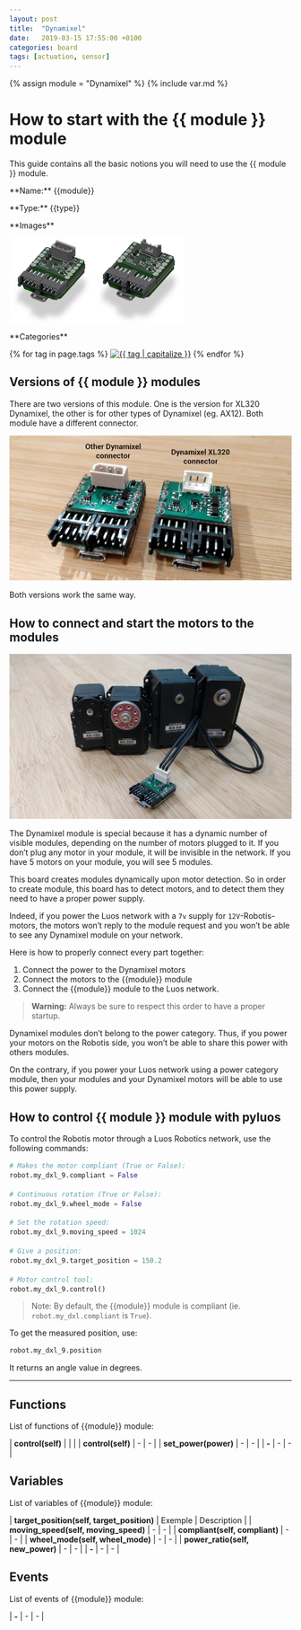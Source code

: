 ```yaml
---
layout: post
title:  "Dynamixel"
date:   2019-03-15 17:55:00 +0100
categories: board
tags: [actuation, sensor]
---
```

{% assign module = "Dynamixel" %}
{% include var.md %}

# How to start with the {{ module }} module

This guide contains all the basic notions you will need to use the {{ module }} module.

<div class="sheet" markdown="1">
<p class="sheet-title" markdown="1">**Name:** {{module}}</p>
<p class="sheet-title" markdown="1">**Type:** {{type}}</p>
<p class="sheet-title" markdown="1">**Images**</p>
<p class="indent" markdown="1"><img height="150" src="/assets/img/dxl1-module.png" alt="{{ tag | Capitalize }}"><img height="150" src="/assets/img/dxl2-module.png" alt="{{ tag | Capitalize }}"></p>
<p class="sheet-title" markdown="1">**Categories**</p>
<p class="indent" markdown="1">
{% for tag in page.tags %}
  <a href="{{ "/" | absolute_url }}tags.html"><img height="50" src="/assets/img/sticker-{{ tag }}.png" alt="{{ tag | capitalize }}"></a>
{% endfor %}
</p>
</div>

## Versions of {{ module }} modules

There are two versions of this module. One is the version for XL320 Dynamixel, the other is for other types of Dynamixel (eg. AX12). Both module have a different connector.

![Dynamixel connectors](/assets/img/dxl-1.png)

Both versions work the same way.

## How to connect and start the motors to the modules

![Dynamixel](/assets/img/dxl-mod-1.jpg)

The Dynamixel module is special because it has a dynamic number of visible modules, depending on the number of motors plugged to it. If you don’t plug any motor in your module, it will be invisible in the network. If you have 5 motors on your module, you will see 5 modules.

This board creates modules dynamically upon motor detection. So in order to create module, this board has to detect motors, and to detect them they need to have a proper power supply.

Indeed, if you power the Luos network with a `7v` supply for `12V`-Robotis-motors, the motors won’t reply to the module request and you won’t be able to see any Dynamixel module on your network.

Here is how to properly connect every part together:

1. Connect the power to the Dynamixel motors
2. Connect the motors to the {{module}} module
3. Connect the {{module}} module to the Luos network.

> **Warning:** Always be sure to respect this order to have a proper startup.

Dynamixel modules don’t belong to the power category. Thus, if you power your motors on the Robotis side, you won’t be able to share this power with others modules.

On the contrary, if you power your Luos network using a power category module, then your modules and your Dynamixel motors will be able to use this power supply.

## How to control {{ module }} module with pyluos

To control the Robotis motor through a Luos Robotics network, use the following commands:

```python
# Makes the motor compliant (True or False):
robot.my_dxl_9.compliant = False

# Continuous rotation (True or False):
robot.my_dxl_9.wheel_mode = False

# Set the rotation speed:
robot.my_dxl_9.moving_speed = 1024

# Give a position:
robot.my_dxl_9.target_position = 150.2

# Motor control tool:
robot.my_dxl_9.control()
```

> Note: By default, the {{module}} module is compliant (ie. `robot.my_dxl.compliant` is `True`).


To get the measured position, use:

```python
robot.my_dxl_9.position
```

It returns an angle value in degrees.

----

## Functions
List of functions of {{module}} module:

| **control(self)** |  |  |
| **control(self)** | - | - |
| **set_power(power)** | - | - |
| **-** | - | - |

## Variables
List of variables of {{module}} module:

| **target_position(self, target_position)** | Exemple | Description |
| **moving_speed(self, moving_speed)** | - | - |
| **compliant(self, compliant)** | - | - |
| **wheel_mode(self, wheel_mode)** | - | - |
| **power_ratio(self, new_power)** | - | - |
| **-** | - | - |

## Events
List of events of {{module}} module:

| **-** | - | - |

